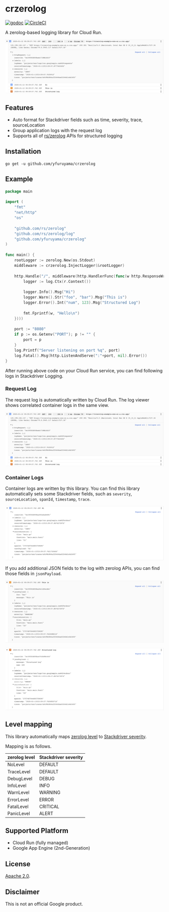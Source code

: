 crzerolog
===
[![godoc](https://godoc.org/github.com/yfuruyama/crzerolog?status.svg)](https://godoc.org/github.com/yfuruyama/crzerolog) [![CircleCI](https://circleci.com/gh/yfuruyama/crzerolog.svg?style=svg)](https://circleci.com/gh/yfuruyama/crzerolog)

A zerolog-based logging library for Cloud Run.

![request log](img/request_log.png)

## Features
- Auto format for Stackdriver fields such as time, severity, trace, sourceLocation
- Group application logs with the request log
- Supports all of [rs/zerolog](https://github.com/rs/zerolog) APIs for structured logging

## Installation

```
go get -u github.com/yfuruyama/crzerolog
```

## Example

```go
package main

import (
	"fmt"
	"net/http"
	"os"

	"github.com/rs/zerolog"
	"github.com/rs/zerolog/log"
	"github.com/yfuruyama/crzerolog"
)

func main() {
	rootLogger := zerolog.New(os.Stdout)
	middleware := crzerolog.InjectLogger(&rootLogger)

	http.Handle("/", middleware(http.HandlerFunc(func(w http.ResponseWriter, r *http.Request) {
		logger := log.Ctx(r.Context())

		logger.Info().Msg("Hi")
		logger.Warn().Str("foo", "bar").Msg("This is")
		logger.Error().Int("num", 123).Msg("Structured Log")

		fmt.Fprintf(w, "Hello\n")
	})))

	port := "8080"
	if p := os.Getenv("PORT"); p != "" {
		port = p
	}
	log.Printf("Server listening on port %q", port)
	log.Fatal().Msg(http.ListenAndServe(":"+port, nil).Error())
}
```

After running above code on your Cloud Run service, you can find following logs in Stackdriver Logging.

### Request Log
The request log is automatically written by Cloud Run. The log viewer shows correlated container logs in the same view.

![request log](img/request_log.png)

### Container Logs
Container logs are written by this library. You can find this library automatically sets some Stackdriver fields, such as `severity`, `sourceLocation`, `spanId`, `timestamp`, `trace`.

![container log 1](img/container_log_01.png)

If you add additional JSON fields to the log with zerolog APIs, you can find those fields in `jsonPayload`.

![container log 2](img/container_log_02.png)

![container log 3](img/container_log_03.png)

## Level mapping
This library automatically maps [zerolog level](https://godoc.org/github.com/rs/zerolog#Level) to [Stackdriver severity](https://cloud.google.com/logging/docs/reference/v2/rest/v2/LogEntry#LogSeverity).

Mapping is as follows.

| zerolog level | Stackdriver severity |
| --- | --- |
| NoLevel | DEFAULT |
| TraceLevel | DEFAULT |
| DebugLevel | DEBUG |
| InfoLevel | INFO |
| WarnLevel | WARNING |
| ErrorLevel | ERROR |
| FatalLevel | CRITICAL |
| PanicLevel | ALERT |

## Supported Platform
- Cloud Run (fully managed)
- Google App Engine (2nd-Generation)

## License
[Apache 2.0](LICENSE).

## Disclaimer
This is not an official Google product.

